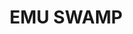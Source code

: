 ---
lastmod: '2025-04-06T06:05:20+00:00'
latitude: -33.3020552
layout: suburb
longitude: 149.1958871
postcode: '2800'
state: NSW
title: EMU SWAMP
url: /nsw/emu-swamp/
---